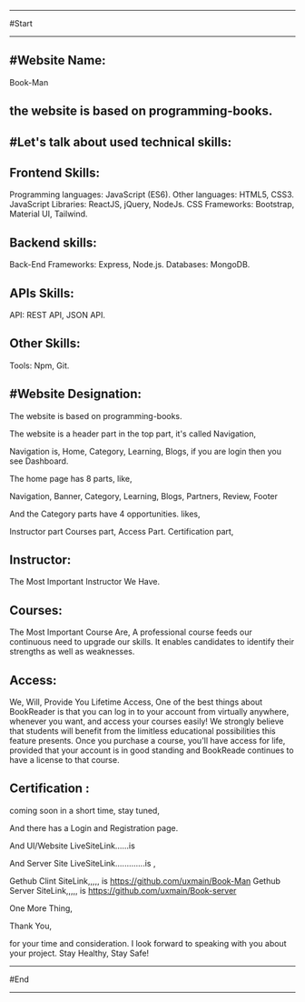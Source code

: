 --------------------------------------------------------------------------------------------------------------------------------------------------------


#Start


--------------------------------------------------------------------------------------------------------------------------------------------------------




#Website Name:
--------------
Book-Man




the website is based on programming-books.
------------------------------------------
















#Let's talk about used technical skills:
-----------------------------------------



Frontend Skills:
----------------

Programming languages: JavaScript (ES6).
Other languages: HTML5, CSS3.
JavaScript Libraries: ReactJS, jQuery, NodeJs.
CSS Frameworks: Bootstrap, Material UI, Tailwind.

Backend skills:
---------------


Back-End Frameworks: Express, Node.js. 
Databases: MongoDB.


APIs Skills:
------------

API:  REST API, JSON API.


Other Skills:
-------------

Tools: Npm, Git.


#Website Designation:
---------------------




The website is based on programming-books.

The website is a header part in the top part, it's called Navigation,

Navigation is, 
Home, 
Category,
Learning,
Blogs,
if you are login then you see Dashboard.






The home page has 8 parts, 
like, 


Navigation, 
Banner, 
Category, 
Learning, 
Blogs, 
Partners, 
Review, 
Footer 

And the Category parts have 4 opportunities.
likes,

Instructor part
Courses part,
Access Part.
Certification part,


Instructor:
-----------
The Most Important Instructor We Have.

Courses:
--------

The Most Important Course Are, 
A professional course feeds our continuous need to upgrade our skills. It enables candidates to identify their strengths as well as weaknesses.

Access:
-------

We, Will, Provide You Lifetime Access,
One of the best things about BookReader is that you can log in to your account from virtually anywhere, whenever you want, and access your courses easily! We strongly believe that students will benefit from the limitless educational possibilities this feature presents.
Once you purchase a course, you'll have access for life, provided that your account is in good standing and BookReade continues to have a license to that course.

Certification :
---------------

coming soon in a short time,  stay tuned,






And there has a Login and Registration page.
















And UI/Website LiveSiteLink......is 

And Server Site  LiveSiteLink.............is ,





Gethub Clint SiteLink,,,,, is https://github.com/uxmain/Book-Man
Gethub Server SiteLink,,,,, is https://github.com/uxmain/Book-server




One More Thing,

Thank You,

for your time and consideration. I look forward to speaking with you about your project.
Stay Healthy, Stay Safe!
















--------------------------------------------------------------------------------------------------------------------------------------------------------


#End


--------------------------------------------------------------------------------------------------------------------------------------------------------
